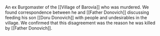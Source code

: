 An ex Burgomaster of the [[Village of Barovia]] who was murdered. We found correspondence between he and [[Father Donovich]] discussing feeding his son [[Doru Donovich]] with people and undesirables in the village. We confirmed that this disagreement was the reason he was killed by [[Father Donovich]].